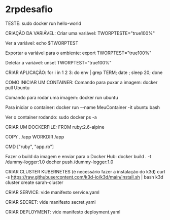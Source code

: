 # 2rpdesafio

TESTE:
sudo docker run hello-world 

CRIAÇÃO DA VARIÁVEL:
Criar uma variável:
TWORPTESTE="true100%"

Ver a variável:
echo $TWORPTEST

Exportar a variável para o ambiente:
export TWORPTEST="true100%"

Deletar a variável:
unset TWORPTEST="true100%"


CRIAR APLICAÇÃO:
for i in 1 2 3: do env | grep TERM; date ; sleep 20; done


COMO INICIAR UM CONTAINER:
Comando para puxar a imagem:
docker pull Ubuntu 

Comando para rodar uma imagem:
docker run ubuntu

Para iniciar o container:
docker run --name MeuContainer -it ubuntu bash

Ver o container rodando:
sudo docker ps -a 


CRIAR UM DOCKERFILE:
FROM ruby:2.6-alpine

COPY . /app
WORKDIR /app

CMD ["ruby", "app.rb"]

Fazer o build da imagem e enviar para o Docker Hub:
docker build . -t <sarahalvim>/dummy-logger:1.0
docher push <sarahalvim>/dummy-logger:1.0

CRIAR CLUSTER KUBERNETES
(é necessário fazer a instalação do k3d) 
curl -s https://raw.githubusercontent.com/k3d-io/k3d/main/install.sh | bash
k3d cluster create sarah-cluster

CRIAR SERVICE:
vide manifesto service.yaml

CRIAR SECRET:
vide manifesto secret.yaml

CRIAR DEPLOYMENT:
vide manifesto deployment.yaml
